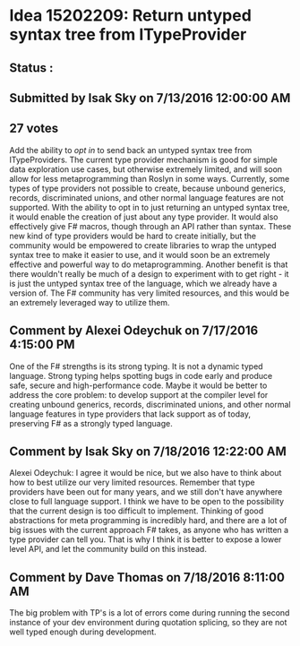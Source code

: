 # Idea 15202209: Return untyped syntax tree from ITypeProvider #

## Status : 

## Submitted by Isak Sky on 7/13/2016 12:00:00 AM

## 27 votes

Add the ability to *opt in* to send back an untyped syntax tree from ITypeProviders. The current type provider mechanism is good for simple data exploration use cases, but otherwise extremely limited, and will soon allow for less metaprogramming than Roslyn in some ways. Currently, some types of type providers not possible to create, because unbound generics, records, discriminated unions, and other normal language features are not supported.
With the ability to opt in to just returning an untyped syntax tree, it would enable the creation of just about any type provider. It would also effectively give F# macros, though through an API rather than syntax.
These new kind of type providers would be hard to create initially, but the community would be empowered to create libraries to wrap the untyped syntax tree to make it easier to use, and it would soon be an extremely effective and powerful way to do metaprogramming.
Another benefit is that there wouldn't really be much of a design to experiment with to get right - it is just the untyped syntax tree of the language, which we already have a version of.
The F# community has very limited resources, and this would be an extremely leveraged way to utilize them.


## Comment by Alexei Odeychuk on 7/17/2016 4:15:00 PM

One of the F# strengths is its strong typing. It is not a dynamic typed language. Strong typing helps spotting bugs in code early and produce safe, secure and high-performance code. Maybe it would be better to address the core problem: to develop support at the compiler level for creating unbound generics, records, discriminated unions, and other normal language features in type providers that lack support as of today, preserving F# as a strongly typed language.

## Comment by Isak Sky on 7/18/2016 12:22:00 AM

Alexei Odeychuk: I agree it would be nice, but we also have to think about how to best utilize our very limited resources. Remember that type providers have been out for many years, and we still don't have anywhere close to full language support. I think we have to be open to the possibility that the current design is too difficult to implement.
Thinking of good abstractions for meta programming is incredibly hard, and there are a lot of big issues with the current approach F# takes, as anyone who has written a type provider can tell you. That is why I think it is better to expose a lower level API, and let the community build on this instead.

## Comment by Dave Thomas on 7/18/2016 8:11:00 AM

The big problem with TP's is a lot of errors come during running the second instance of your dev environment during quotation splicing, so they are not well typed enough during development.
